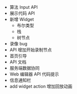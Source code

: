 - 算法 Input API
- 展示代码 API
- 新增 Widget 
  - 布尔类型
  - 栈
  - 树节点
- 录像 bug
- API 增加开始录制节点
- 首页引导
- API 文档
- 服务端数据协同
- Web 编辑器 API 代码提示
- 信息通知栏
- add widget action 增加回放动画
